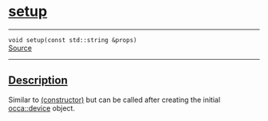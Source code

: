 
<h1 id="setup">
 <a href="#/api/device/setup" class="anchor">
   <span>setup</span>
  </a>
</h1>

<div class="signature">
  <hr>

  
  <div class="definition-container">
    <div class="definition">
      <code><span class="token keyword">void</span> setup(<span class="token keyword">const</span> <span class="token keyword">std::string</span> &props)</code>
      <div class="flex-spacing"></div>
      <a href="https://github.com/libocca/occa/blob/1202d27b/include/occa/core/device.hpp#L236" target="_blank">Source</a>
    </div>
    
  </div>


  <hr>
</div>


<h2 id="description">
 <a href="#/api/device/setup?id=description" class="anchor">
   <span>Description</span>
  </a>
</h2>

Similar to [(constructor)](/api/device/constructor) but can be called after creating the initial [occa::device](/api/device/) object.

